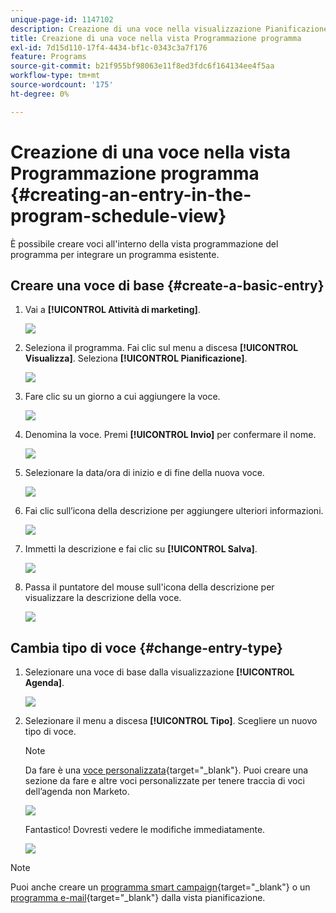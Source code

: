 ```yaml
---
unique-page-id: 1147102
description: Creazione di una voce nella visualizzazione Pianificazione programma - Documenti Marketo - Documentazione del prodotto
title: Creazione di una voce nella vista Programmazione programma
exl-id: 7d15d110-17f4-4434-bf1c-0343c3a7f176
feature: Programs
source-git-commit: b21f955bf98063e11f8ed3fdc6f164134ee4f5aa
workflow-type: tm+mt
source-wordcount: '175'
ht-degree: 0%

---
```


# Creazione di una voce nella vista Programmazione programma {#creating-an-entry-in-the-program-schedule-view}

È possibile creare voci all&#39;interno della vista programmazione del programma per integrare un programma esistente.

## Creare una voce di base {#create-a-basic-entry}

1. Vai a **[!UICONTROL Attività di marketing]**.

   ![](assets/login-marketing-activities-1.png)

1. Seleziona il programma. Fai clic sul menu a discesa **[!UICONTROL Visualizza]**. Seleziona **[!UICONTROL Pianificazione]**.

   ![](assets/image2014-9-16-9-3a22-3a7.png)

1. Fare clic su un giorno a cui aggiungere la voce.

   ![](assets/image2014-9-16-9-3a22-3a33.png)

1. Denomina la voce. Premi **[!UICONTROL Invio]** per confermare il nome.

   ![](assets/image2014-9-16-9-3a22-3a59.png)

1. Selezionare la data/ora di inizio e di fine della nuova voce.

   ![](assets/image2014-9-16-9-3a23-3a39.png)

1. Fai clic sull’icona della descrizione per aggiungere ulteriori informazioni.

   ![](assets/image2014-9-16-9-3a25-3a23.png)

1. Immetti la descrizione e fai clic su **[!UICONTROL Salva]**.

   ![](assets/image2014-9-16-9-3a25-3a39.png)

1. Passa il puntatore del mouse sull&#39;icona della descrizione per visualizzare la descrizione della voce.

   ![](assets/image2014-9-16-9-3a25-3a51.png)

## Cambia tipo di voce {#change-entry-type}

1. Selezionare una voce di base dalla visualizzazione **[!UICONTROL Agenda]**.

   ![](assets/image2014-9-16-9-3a26-3a5.png)

1. Selezionare il menu a discesa **[!UICONTROL Tipo]**. Scegliere un nuovo tipo di voce.

   >[!NOTE]
   >
   >Da fare è una [voce personalizzata](/help/marketo/product-docs/core-marketo-concepts/programs/program-schedule-view/create-custom-entry-types.md){target="_blank"}. Puoi creare una sezione da fare e altre voci personalizzate per tenere traccia di voci dell’agenda non Marketo.

   ![](assets/image2014-9-16-9-3a26-3a36.png)

   Fantastico! Dovresti vedere le modifiche immediatamente.

   ![](assets/image2014-9-16-9-3a27-3a21.png)

>[!NOTE]
>
> Puoi anche creare un [programma smart campaign](/help/marketo/product-docs/core-marketo-concepts/programs/program-schedule-view/creating-a-batch-smart-campaign-in-the-program-schedule-view.md){target="_blank"} o un [programma e-mail](/help/marketo/product-docs/core-marketo-concepts/programs/program-schedule-view/creating-a-new-email-program-in-the-schedule-view.md){target="_blank"} dalla vista pianificazione.
